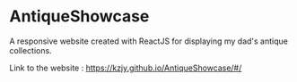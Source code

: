 # AntiqueShowcase

A responsive website created with ReactJS for displaying my dad's antique collections. 

Link to the website : https://kzjy.github.io/AntiqueShowcase/#/
